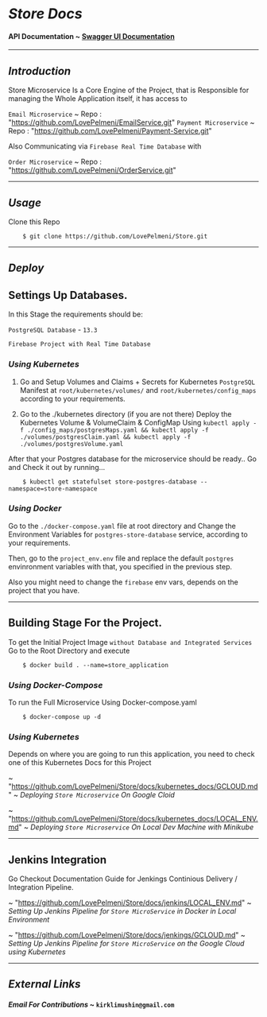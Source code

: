 # *Store Docs* 

#### API Documentation ~ [Swagger UI Documentation]("http:localhost:8000")

--- 

## *Introduction* 

Store Microservice Is a Core Engine of the Project, that is Responsible for managing the Whole Application itself, it has access to

`Email Microservice` ~ Repo : "https://github.com/LovePelmeni/EmailService.git" 
`Payment Microservice` ~ Repo : "https://github.com/LovePelmeni/Payment-Service.git" 

Also Communicating via `Firebase Real Time Database` with

`Order Microservice` ~ Repo : "https://github.com/LovePelmeni/OrderService.git"

--- 

## *Usage*

Clone this Repo 
```
    $ git clone https://github.com/LovePelmeni/Store.git
```

--- 

## *Deploy* 


## Settings Up Databases.


In this Stage the requirements should be: 

`PostgreSQL Database` - `13.3` 

`Firebase Project with Real Time Database` 


### *Using Kubernetes*

1. Go and Setup Volumes and Claims + Secrets for Kubernetes `PostgreSQL` Manifest at `root/kubernetes/volumes/` and `root/kubernetes/config_maps` according to your requirements.

2. Go to the ./kubernetes directory (if you are not there) Deploy the Kubernetes Volume & VolumeClaim & ConfigMap Using `kubectl apply -f ./config_maps/postgresMaps.yaml && kubectl apply -f ./volumes/postgresClaim.yaml && kubectl apply -f ./volumes/postgresVolume.yaml` 

After that your Postgres database for the microservice should be ready.. Go and Check it out by running... 

```
    $ kubectl get statefulset store-postgres-database --namespace=store-namespace 
```
### *Using Docker*


Go to the `./docker-compose.yaml` file at root directory and Change the Environment Variables for `postgres-store-database` service, according to your requirements.


Then, go to the `project_env.env` file and replace the default `postgres` envinronment variables with that, you specified in the previous step. 


Also you might need to change the `firebase` env vars, depends on the project that you have.

--- 

## Building Stage For the Project.

To get the Initial Project Image `without Database and Integrated Services`
Go to the Root Directory and execute 
```
    $ docker build . --name=store_application
```


### *Using Docker-Compose*

To run the Full Microservice Using Docker-compose.yaml 

```
    $ docker-compose up -d 
```


### *Using Kubernetes*


Depends on where you are going to run this application, 
you need to check one of this Kubernetes Docs for this Project 

~ "https://github.com/LovePelmeni/Store/docs/kubernetes_docs/GCLOUD.md" ~ *Deploying `Store Microservice` On Google Cloid*

~ "https://github.com/LovePelmeni/Store/docs/kubernetes_docs/LOCAL_ENV.md" ~ *Deploying `Store Microservice` On Local Dev Machine with Minikube*

--- 

## Jenkins Integration 

Go Checkout Documentation Guide for Jenkings Continious Delivery / Integration Pipeline.

~ "https://github.com/LovePelmeni/Store/docs/jenkins/LOCAL_ENV.md" ~ *Setting Up Jenkins Pipeline for `Store MicroService` in Docker in Local Environment*

~ "https://github.com/LovePelmeni/Store/docs/jenkings/GCLOUD.md" ~ *Setting Up Jenkins Pipeline for `Store MicroService` on the Google Cloud using Kubernetes*

--- 

## *External Links* 

#### *Email For Contributions* ~ `kirklimushin@gmail.com`